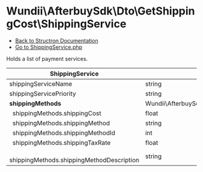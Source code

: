 # Wundii\AfterbuySdk\Dto\GetShippingCost\ShippingService
- [Back to Structron Documentation](./../_Structron.md)
- [Go to ShippingService.php](./../../src/Dto/GetShippingCost/ShippingService.php)

Holds a list of payment services.

| ShippingService                                  | Type                                                     | Default  | Description |
| ------------------------------------------------ | -------------------------------------------------------- | -------- | ----------- |
| shippingServiceName                              | string                                                   | required |             |
| shippingServicePriority                          | string                                                   | required |             |
| **shippingMethods**                              | Wundii\AfterbuySdk\Dto\GetShippingCost\ShippingMethods[] | []       |             |
| &nbsp; shippingMethods.shippingCost              | float                                                    | required |             |
| &nbsp; shippingMethods.shippingMethod            | string                                                   | required |             |
| &nbsp; shippingMethods.shippingMethodId          | int                                                      | required |             |
| &nbsp; shippingMethods.shippingTaxRate           | float                                                    | null     |             |
| &nbsp; shippingMethods.shippingMethodDescription | string                                                   | null     |             |
